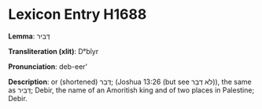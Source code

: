 # Lexicon Entry H1688

**Lemma**: דְּבִיר

**Transliteration (xlit)**: Dᵉbîyr

**Pronunciation**: deb-eer'

**Description**:
or (shortened) דְּבִר; (Joshua 13:26 (but see לֹא דְבַר)), the same as דְּבִיר; Debir, the name of an Amoritish king and of two places in Palestine; Debir.
